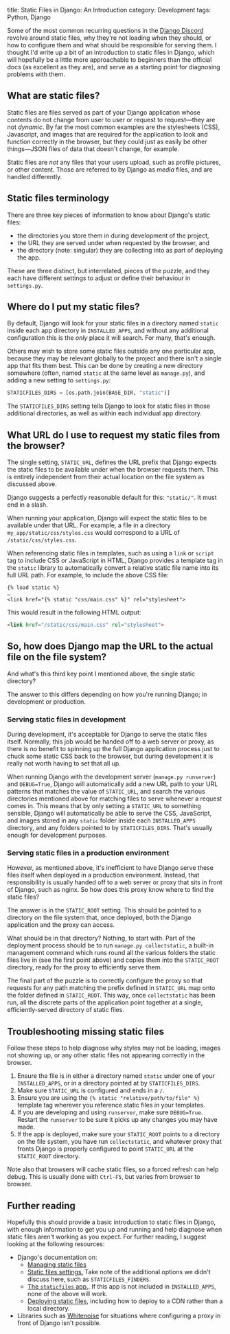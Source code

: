 title: Static Files in Django: An Introduction
category: Development
tags: Python, Django

Some of the most common recurring questions in the [Django Discord](https://www.djangoproject.com/community/) revolve around static files, why they're not loading when they should, or how to configure them and what should be responsible for serving them. I thought I'd write up a bit of an introduction to static files in Django, which will hopefully be a little more approachable to beginners than the official docs (as excellent as they are), and serve as a starting point for diagnosing problems with them.

## What are static files?

Static files are files served as part of your Django application whose contents do not change from user to user or request to request—they are not *dynamic*. By far the most common examples are the stylesheets (CSS), Javascript, and images that are required for the application to look and function correctly in the browser, but they could just as easily be other things—JSON files of data that doesn't change, for example. 

Static files are *not* any files that your users upload, such as profile pictures, or other content. Those are referred to by Django as *media* files, and are handled differently. 

## Static files terminology

There are three key pieces of information to know about Django's static files:

- the directories you store them in during development of the project,
- the URL they are served under when requested by the browser, and
- the directory (note: singular) they are collecting into as part of deploying the app.

These are three distinct, but interrelated, pieces of the puzzle, and they each have different settings to adjust or define their behaviour in `settings.py`.

## Where do I put my static files?

By default, Django will look for your static files in a directory named `static` inside each app directory in `INSTALLED_APPS`, and without any additional configuration this is the *only* place it will search. For many, that's enough.

Others may wish to store some static files outside any one particular app, because they may be relevant globally to the project and there isn't a single app that fits them best. This can be done by creating a new directory somewhere (often, named `static` at the same level as `manage.py`), and adding a new setting to `settings.py`:

```python
STATICFILES_DIRS = [os.path.join(BASE_DIR, "static")]
```

The `STATICFILES_DIRS` setting tells Django to look for static files in those additional directories, as well as within each individual app directory.

## What URL do I use to request my static files from the browser?

The single setting, `STATIC_URL`, defines the URL prefix that Django expects the static files to be available under when the browser requests them. This is entirely independent from their actual location on the file system as discussed above.

Django suggests a perfectly reasonable default for this: `"static/"`. It must end in a slash.

When running your application, Django will expect the static files to be available under that URL. For example, a file in a directory `my_app/static/css/styles.css` would correspond to a URL of `/static/css/styles.css`.

When referencing static files in templates, such as using a `link` or `script` tag to include CSS or JavaScript in HTML, Django provides a template tag in the `static` library to automatically convert a relative static file name into its full URL path. For example, to include the above CSS file:

```django
{% load static %}
…
<link href="{% static "css/main.css" %}" rel="stylesheet">
```

This would result in the following HTML output:

```html
<link href="/static/css/main.css" rel="stylesheet">
```

## So, how does Django map the URL to the actual file on the file system?

And what's this third key point I mentioned above, the single static directory?

The answer to this differs depending on how you're running Django; in development or production. 

### Serving static files in development

During development, it's acceptable for Django to serve the static files itself. Normally, this job would be handed off to a web server or proxy, as there is no benefit to spinning up the full Django application process just to chuck some static CSS back to the browser, but during development it is really not worth having to set that all up. 

When running Django with the development server (`manage.py runserver`) and `DEBUG=True`, Django will automatically add a new URL path to your URL patterns that matches the value of `STATIC_URL`, and search the various directories mentioned above for matching files to serve whenever a request comes in. This means that by only setting a `STATIC_URL` to something sensible, Django will automatically be able to serve the CSS, JavaScript, and images stored in any `static` folder inside each `INSTALLED_APPS` directory, and any folders pointed to by `STATICFILES_DIRS`. That's usually enough for development purposes. 

### Serving static files in a production environment

However, as mentioned above, it's inefficient to have Django serve these files itself when deployed in a production environment. Instead, that responsibility is usually handed off to a web server or proxy that sits in front of Django, such as nginx. So how does this proxy know where to find the static files?

The answer is in the `STATIC_ROOT` setting. This should be pointed to a directory on the file system that, once deployed, both the Django application and the proxy can access. 

What should be in that directory? Nothing, to start with. Part of the deployment process should be to run `manage.py collectstatic`, a built-in management command which runs round all the various folders the static files live in (see the first point above) and copies them into the `STATIC_ROOT` directory, ready for the proxy to efficiently serve them.

The final part of the puzzle is to correctly configure the proxy so that requests for any path matching the prefix defined in `STATIC_URL` map onto the folder defined in `STATIC_ROOT`. This way, once `collectstatic` has been run, all the discrete parts of the application point together at a single, efficiently-served directory of static files.

## Troubleshooting missing static files

Follow these steps to help diagnose why styles may not be loading, images not showing up, or any other static files not appearing correctly in the browser.

1. Ensure the file is in either a directory named `static` under one of your `INSTALLED_APPS`, or in a directory pointed at by `STATICFILES_DIRS`.
2. Make sure `STATIC_URL` is configured and ends in a `/`.
3. Ensure you are using the `{% static "relative/path/to/file" %}` template tag wherever you reference static files in your templates. 
4. If you are developing and using `runserver`, make sure `DEBUG=True`. Restart the `runserver` to be sure it picks up any changes you may have made. 
5. If the app is deployed, make sure your `STATIC_ROOT` points to a directory on the file system, you have run `collectstatic`, and whatever proxy that fronts Django is properly configured to point `STATIC_URL` at the `STATIC_ROOT` directory. 

Note also that browsers will cache static files, so a forced refresh can help debug. This is usually done with `Ctrl-F5`, but varies from browser to browser. 

## Further reading

Hopefully this should provide a basic introduction to static files in Django, with enough information to get you up and running and help diagnose when static files aren't working as you expect. For further reading, I suggest looking at the following resources:

- Django's documentation on:
    - [Managing static files](https://docs.djangoproject.com/en/5.0/howto/static-files/)
    - [Static files settings.](https://docs.djangoproject.com/en/5.0/ref/settings/#static-files) Take note of the additional options we didn't discuss here, such as `STATICFILES_FINDERS`. 
    - [The `staticfiles` app.](https://docs.djangoproject.com/en/5.0/ref/contrib/staticfiles/#module-django.contrib.staticfiles). If this app is not included in `INSTALLED_APPS`, none of the above will work.
    - [Deploying static files]([https://docs.djangoproject.com/en/5.0/howto/static-files/deployment/](https://docs.djangoproject.com/en/5.0/howto/static-files/deployment/#staticfiles-from-cdn)), including how to deploy to a CDN rather than a local directory. 
- Libraries such as [Whitenoise](https://whitenoise.readthedocs.io/en/stable/index.html) for situations where configuring a proxy in front of Django isn't possible. 
